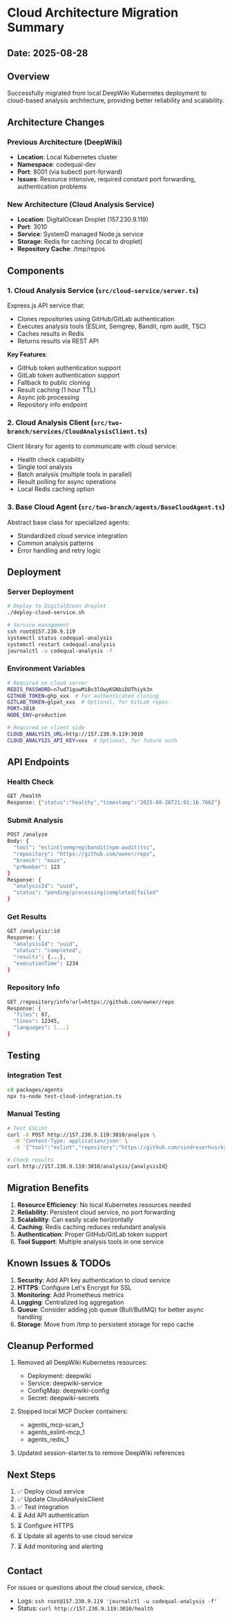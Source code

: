 # Cloud Architecture Migration Summary

## Date: 2025-08-28

## Overview
Successfully migrated from local DeepWiki Kubernetes deployment to cloud-based analysis architecture, providing better reliability and scalability.

## Architecture Changes

### Previous Architecture (DeepWiki)
- **Location**: Local Kubernetes cluster
- **Namespace**: codequal-dev
- **Port**: 8001 (via kubectl port-forward)
- **Issues**: Resource intensive, required constant port forwarding, authentication problems

### New Architecture (Cloud Analysis Service)
- **Location**: DigitalOcean Droplet (157.230.9.119)
- **Port**: 3010
- **Service**: SystemD managed Node.js service
- **Storage**: Redis for caching (local to droplet)
- **Repository Cache**: /tmp/repos

## Components

### 1. Cloud Analysis Service (`src/cloud-service/server.ts`)
Express.js API service that:
- Clones repositories using GitHub/GitLab authentication
- Executes analysis tools (ESLint, Semgrep, Bandit, npm audit, TSC)
- Caches results in Redis
- Returns results via REST API

**Key Features**:
- GitHub token authentication support
- GitLab token authentication support
- Fallback to public cloning
- Result caching (1 hour TTL)
- Async job processing
- Repository info endpoint

### 2. Cloud Analysis Client (`src/two-branch/services/CloudAnalysisClient.ts`)
Client library for agents to communicate with cloud service:
- Health check capability
- Single tool analysis
- Batch analysis (multiple tools in parallel)
- Result polling for async operations
- Local Redis caching option

### 3. Base Cloud Agent (`src/two-branch/agents/BaseCloudAgent.ts`)
Abstract base class for specialized agents:
- Standardized cloud service integration
- Common analysis patterns
- Error handling and retry logic

## Deployment

### Server Deployment
```bash
# Deploy to DigitalOcean droplet
./deploy-cloud-service.sh

# Service management
ssh root@157.230.9.119
systemctl status codequal-analysis
systemctl restart codequal-analysis
journalctl -u codequal-analysis -f
```

### Environment Variables
```bash
# Required on cloud server
REDIS_PASSWORD=n7ud71guwMiBv3lOwyKGNbiDUThiyk3n
GITHUB_TOKEN=ghp_xxx  # For authenticated cloning
GITLAB_TOKEN=glpat_xxx  # Optional, for GitLab repos
PORT=3010
NODE_ENV=production

# Required on client side
CLOUD_ANALYSIS_URL=http://157.230.9.119:3010
CLOUD_ANALYSIS_API_KEY=xxx  # Optional, for future auth
```

## API Endpoints

### Health Check
```bash
GET /health
Response: {"status":"healthy","timestamp":"2025-08-28T21:01:16.766Z"}
```

### Submit Analysis
```bash
POST /analyze
Body: {
  "tool": "eslint|semgrep|bandit|npm-audit|tsc",
  "repository": "https://github.com/owner/repo",
  "branch": "main",
  "prNumber": 123
}
Response: {
  "analysisId": "uuid",
  "status": "pending|processing|completed|failed"
}
```

### Get Results
```bash
GET /analysis/:id
Response: {
  "analysisId": "uuid",
  "status": "completed",
  "results": {...},
  "executionTime": 1234
}
```

### Repository Info
```bash
GET /repository/info?url=https://github.com/owner/repo
Response: {
  "files": 87,
  "lines": 12345,
  "languages": [...]
}
```

## Testing

### Integration Test
```bash
cd packages/agents
npx ts-node test-cloud-integration.ts
```

### Manual Testing
```bash
# Test ESLint
curl -X POST http://157.230.9.119:3010/analyze \
  -H 'Content-Type: application/json' \
  -d '{"tool":"eslint","repository":"https://github.com/sindresorhus/ky"}'

# Check results
curl http://157.230.9.119:3010/analysis/{analysisId}
```

## Migration Benefits

1. **Resource Efficiency**: No local Kubernetes resources needed
2. **Reliability**: Persistent cloud service, no port forwarding
3. **Scalability**: Can easily scale horizontally
4. **Caching**: Redis caching reduces redundant analysis
5. **Authentication**: Proper GitHub/GitLab token support
6. **Tool Support**: Multiple analysis tools in one service

## Known Issues & TODOs

1. **Security**: Add API key authentication to cloud service
2. **HTTPS**: Configure Let's Encrypt for SSL
3. **Monitoring**: Add Prometheus metrics
4. **Logging**: Centralized log aggregation
5. **Queue**: Consider adding job queue (Bull/BullMQ) for better async handling
6. **Storage**: Move from /tmp to persistent storage for repo cache

## Cleanup Performed

1. Removed all DeepWiki Kubernetes resources:
   - Deployment: deepwiki
   - Service: deepwiki-service
   - ConfigMap: deepwiki-config
   - Secret: deepwiki-secrets

2. Stopped local MCP Docker containers:
   - agents_mcp-scan_1
   - agents_eslint-mcp_1
   - agents_redis_1

3. Updated session-starter.ts to remove DeepWiki references

## Next Steps

1. ✅ Deploy cloud service
2. ✅ Update CloudAnalysisClient
3. ✅ Test integration
4. ⏳ Add API authentication
5. ⏳ Configure HTTPS
6. ⏳ Update all agents to use cloud service
7. ⏳ Add monitoring and alerting

## Contact
For issues or questions about the cloud service, check:
- Logs: `ssh root@157.230.9.119 'journalctl -u codequal-analysis -f'`
- Status: `curl http://157.230.9.119:3010/health`